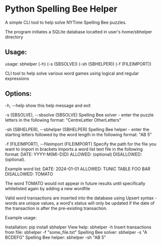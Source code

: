 # Python Spelling Bee Helper

A simple CLI tool to help solve NYTime Spelling Bee puzzles.

The program initiates a SQLite database locatted in user's home/sbhelper directory

## Usage:

usage: sbhelper (-h) (-s (SBSOLVE)) (-sh (SBHELPER)) (-f (FILEIMPORT))

CLI tool to help solve various word games using logical and regular expressions

## Options:

-h, --help show this help message and exit

-s (SBSOLVE), --sbsolve (SBSOLVE)
Spelling Bee solver - enter the puzzle letters in the following format: "CentreLetter OtherLetters"

-sh (SBHELPER), --sbhelper (SBHELPER)
Spelling Bee helper - enter the starting letters followed by the word length in the following format: "AB 5"

-f (FILEIMPORT), --fileimport (FILEIMPORT) Specify the path for the file you want to import in brackets
Imports a word list text file in the following format:
DATE:
YYYY-M(M)-D(D)
ALLOWED:
(optional)
DISALLOWED:
(optional).

Example word list:
DATE:
2024-01-01
ALLOWED:
TUNIC
TABLE
FOO
BAR
DISALLOWED:
TOMATO

The word TOMATO would not appear in future results until specifically whitelisted again by adding a new wordfile

Valid word transactions are inserted into the database using Upsert syntax - words are unique values, a word's status will only be updated if the date of the transaction is after the pre-existing transaction.

Example usage:

Installation: pip install sbhelper
View help: sbhelper -h
Insert transactions from file: sbhelper -f "some_file.txt"
Spelling Bee solver: sbhelper -s "A BCDEFG"
Spelling Bee helper: sbhelper -sh "AB 5"
